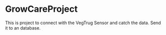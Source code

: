 # GrowCareProject
This is project to connect with the VegTrug Sensor and catch the data. Send it to an database.
